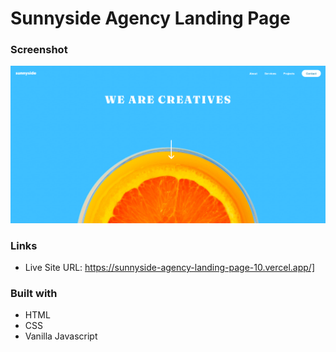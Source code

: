 # Sunnyside Agency Landing Page

### Screenshot

![](Screenshot/Screenshot%20.png)

### Links

- Live Site URL: https://sunnyside-agency-landing-page-10.vercel.app/]

### Built with

- HTML
- CSS
- Vanilla Javascript



